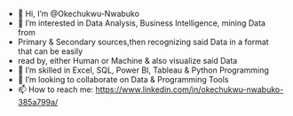 - 👋 Hi, I’m @Okechukwu-Nwabuko
- 👀 I’m interested in Data Analysis, Business Intelligence, mining Data from 
- Primary & Secondary sources,then recognizing said Data in a format that can be easily
- read by, either Human or Machine & also visualize said Data
- 🌱 I’m skilled in Excel, SQL, Power BI, Tableau & Python Programming
- 💞️ I’m looking to collaborate on Data & Programming Tools
- 📫 How to reach me: https://www.linkedin.com/in/okechukwu-nwabuko-385a799a/

<!---
Okechukwu-Nwabuko/Okechukwu-Nwabuko is a ✨ special ✨ repository because its `README.md` (this file) appears on your GitHub profile.
You can click the Preview link to take a look at your changes.
--->
